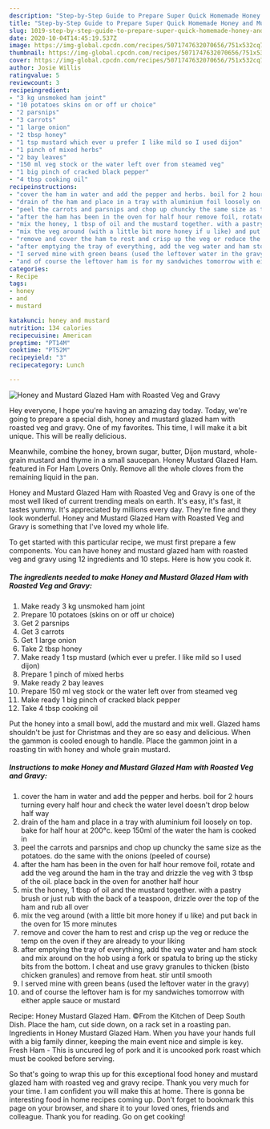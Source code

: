 ```yaml
---
description: "Step-by-Step Guide to Prepare Super Quick Homemade Honey and Mustard Glazed Ham with Roasted Veg and Gravy"
title: "Step-by-Step Guide to Prepare Super Quick Homemade Honey and Mustard Glazed Ham with Roasted Veg and Gravy"
slug: 1019-step-by-step-guide-to-prepare-super-quick-homemade-honey-and-mustard-glazed-ham-with-roasted-veg-and-gravy
date: 2020-10-04T14:45:19.537Z
image: https://img-global.cpcdn.com/recipes/5071747632070656/751x532cq70/honey-and-mustard-glazed-ham-with-roasted-veg-and-gravy-recipe-main-photo.jpg
thumbnail: https://img-global.cpcdn.com/recipes/5071747632070656/751x532cq70/honey-and-mustard-glazed-ham-with-roasted-veg-and-gravy-recipe-main-photo.jpg
cover: https://img-global.cpcdn.com/recipes/5071747632070656/751x532cq70/honey-and-mustard-glazed-ham-with-roasted-veg-and-gravy-recipe-main-photo.jpg
author: Josie Willis
ratingvalue: 5
reviewcount: 3
recipeingredient:
- "3 kg unsmoked ham joint"
- "10 potatoes skins on or off ur choice"
- "2 parsnips"
- "3 carrots"
- "1 large onion"
- "2 tbsp honey"
- "1 tsp mustard which ever u prefer I like mild so I used dijon"
- "1 pinch of mixed herbs"
- "2 bay leaves"
- "150 ml veg stock or the water left over from steamed veg"
- "1 big pinch of cracked black pepper"
- "4 tbsp cooking oil"
recipeinstructions:
- "cover the ham in water and add the pepper and herbs. boil for 2 hours turning every half hour and check the water level doesn&#39;t drop below half way"
- "drain of the ham and place in a tray with aluminium foil loosely on top. bake for half hour at 200°c. keep 150ml of the water the ham is cooked in"
- "peel the carrots and parsnips and chop up chuncky the same size as the potatoes. do the same with the onions (peeled of course)"
- "after the ham has been in the oven for half hour remove foil, rotate and add the veg around the ham in the tray and drizzle the veg with 3 tbsp of the oil. place back in the oven for another half hour"
- "mix the honey, 1 tbsp of oil and the mustard together. with a pastry brush or just rub with the back of a teaspoon, drizzle over the top of the ham and rub all over"
- "mix the veg around (with a little bit more honey if u like) and put back in the oven for 15 more minutes"
- "remove and cover the ham to rest and crisp up the veg or reduce the temp on the oven if they are already to your liking"
- "after emptying the tray of everything, add the veg water and ham stock and mix around on the hob using a fork or spatula to bring up the sticky bits from the bottom. I cheat and use gravy granules to thicken (bisto chicken granules) and remove from heat. stir until smooth"
- "I served mine with green beans (used the leftover water in the gravy)"
- "and of course the leftover ham is for my sandwiches tomorrow with either apple sauce or mustard"
categories:
- Recipe
tags:
- honey
- and
- mustard

katakunci: honey and mustard 
nutrition: 134 calories
recipecuisine: American
preptime: "PT14M"
cooktime: "PT52M"
recipeyield: "3"
recipecategory: Lunch

---
```



![Honey and Mustard Glazed Ham with Roasted Veg and Gravy](https://img-global.cpcdn.com/recipes/5071747632070656/751x532cq70/honey-and-mustard-glazed-ham-with-roasted-veg-and-gravy-recipe-main-photo.jpg)

Hey everyone, I hope you're having an amazing day today. Today, we're going to prepare a special dish, honey and mustard glazed ham with roasted veg and gravy. One of my favorites. This time, I will make it a bit unique. This will be really delicious.

Meanwhile, combine the honey, brown sugar, butter, Dijon mustard, whole-grain mustard and thyme in a small saucepan. Honey Mustard Glazed Ham. featured in For Ham Lovers Only. Remove all the whole cloves from the remaining liquid in the pan.

Honey and Mustard Glazed Ham with Roasted Veg and Gravy is one of the most well liked of current trending meals on earth. It's easy, it's fast, it tastes yummy. It's appreciated by millions every day. They're fine and they look wonderful. Honey and Mustard Glazed Ham with Roasted Veg and Gravy is something that I've loved my whole life.


To get started with this particular recipe, we must first prepare a few components. You can have honey and mustard glazed ham with roasted veg and gravy using 12 ingredients and 10 steps. Here is how you cook it.

<!--inarticleads1-->

##### The ingredients needed to make Honey and Mustard Glazed Ham with Roasted Veg and Gravy:

1. Make ready 3 kg unsmoked ham joint
1. Prepare 10 potatoes (skins on or off ur choice)
1. Get 2 parsnips
1. Get 3 carrots
1. Get 1 large onion
1. Take 2 tbsp honey
1. Make ready 1 tsp mustard (which ever u prefer. I like mild so I used dijon)
1. Prepare 1 pinch of mixed herbs
1. Make ready 2 bay leaves
1. Prepare 150 ml veg stock or the water left over from steamed veg
1. Make ready 1 big pinch of cracked black pepper
1. Take 4 tbsp cooking oil


Put the honey into a small bowl, add the mustard and mix well. Glazed hams shouldn&#39;t be just for Christmas and they are so easy and delicious. When the gammon is cooled enough to handle. Place the gammon joint in a roasting tin with honey and whole grain mustard. 

<!--inarticleads2-->

##### Instructions to make Honey and Mustard Glazed Ham with Roasted Veg and Gravy:

1. cover the ham in water and add the pepper and herbs. boil for 2 hours turning every half hour and check the water level doesn&#39;t drop below half way
1. drain of the ham and place in a tray with aluminium foil loosely on top. bake for half hour at 200°c. keep 150ml of the water the ham is cooked in
1. peel the carrots and parsnips and chop up chuncky the same size as the potatoes. do the same with the onions (peeled of course)
1. after the ham has been in the oven for half hour remove foil, rotate and add the veg around the ham in the tray and drizzle the veg with 3 tbsp of the oil. place back in the oven for another half hour
1. mix the honey, 1 tbsp of oil and the mustard together. with a pastry brush or just rub with the back of a teaspoon, drizzle over the top of the ham and rub all over
1. mix the veg around (with a little bit more honey if u like) and put back in the oven for 15 more minutes
1. remove and cover the ham to rest and crisp up the veg or reduce the temp on the oven if they are already to your liking
1. after emptying the tray of everything, add the veg water and ham stock and mix around on the hob using a fork or spatula to bring up the sticky bits from the bottom. I cheat and use gravy granules to thicken (bisto chicken granules) and remove from heat. stir until smooth
1. I served mine with green beans (used the leftover water in the gravy)
1. and of course the leftover ham is for my sandwiches tomorrow with either apple sauce or mustard


Recipe: Honey Mustard Glazed Ham. ©From the Kitchen of Deep South Dish. Place the ham, cut side down, on a rack set in a roasting pan. Ingredients in Honey Mustard Glazed Ham. When you have your hands full with a big family dinner, keeping the main event nice and simple is key. Fresh Ham - This is uncured leg of pork and it is uncooked pork roast which must be cooked before serving. 

So that's going to wrap this up for this exceptional food honey and mustard glazed ham with roasted veg and gravy recipe. Thank you very much for your time. I am confident you will make this at home. There is gonna be interesting food in home recipes coming up. Don't forget to bookmark this page on your browser, and share it to your loved ones, friends and colleague. Thank you for reading. Go on get cooking!
